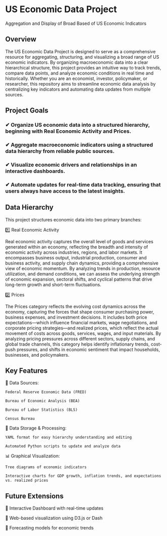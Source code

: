 # US Economic Data Project
Aggregation and Display of Broad Based of US Economic Indicators

## Overview
The US Economic Data Project is designed to serve as a comprehensive resource for aggregating, structuring, and visualizing a broad range of US economic indicators. By organizing macroeconomic data into a clear hierarchical structure, this project provides an intuitive way to track trends, compare data points, and analyze economic conditions in real time and historically. Whether you are an economist, investor, policymaker, or researcher, this repository aims to streamline economic data analysis by centralizing key indicators and automating data updates from multiple sources.


## Project Goals
###  ✔  Organize US economic data into a structured hierarchy, beginning with Real Economic Activity and Prices.
###  ✔  Aggregate macroeconomic indicators using a structured data hierarchy from reliable public sources.
###  ✔  Visualize economic drivers and relationships in an interactive dashboards.
###  ✔  Automate updates for real-time data tracking, ensuring that users always have access to the latest insights.


## Data Hierarchy
This project structures economic data into two primary branches:

1️⃣ Real Economic Activity 

Real economic activity captures the overall level of goods and services generated within an economy, reflecting the breadth and intensity of economic activity across industries, regions, and labor markets. It encompasses business output, industrial production, consumer and business activity, and supply chain dynamics, providing a comprehensive view of economic momentum. By analyzing trends in production, resource utilization, and demand conditions, we can assess the underlying strength of economic expansion, sectoral shifts, and cyclical patterns that drive long-term growth and short-term fluctuations.

2️⃣ Prices

The Prices category reflects the evolving cost dynamics across the economy, capturing the forces that shape consumer purchasing power, business expenses, and investment decisions. It includes both price expectations—which influence financial markets, wage negotiations, and corporate pricing strategies—and realized prices, which reflect the actual movement of costs across goods, services, wages, and input materials. By analyzing pricing pressures across different sectors, supply chains, and global trade channels, this category helps identify inflationary trends, cost-push pressures, and shifts in economic sentiment that impact households, businesses, and policymakers.


## Key Features
📡 Data Sources:

    Federal Reserve Economic Data (FRED)

    Bureau of Economic Analysis (BEA)

    Bureau of Labor Statistics (BLS)

    Census Bureau


📂 Data Storage & Processing:

    YAML format for easy hierarchy understanding and editing

    Automated Python scripts to update and analyze data


📊 Graphical Visualization:

    Tree diagrams of economic indicators

    Interactive charts for GDP growth, inflation trends, and expectations vs. realized prices


## Future Extensions
🔹 Interactive Dashboard with real-time updates

🔹 Web-based visualization using D3.js or Dash

🔹 Forecasting models for economic trends
